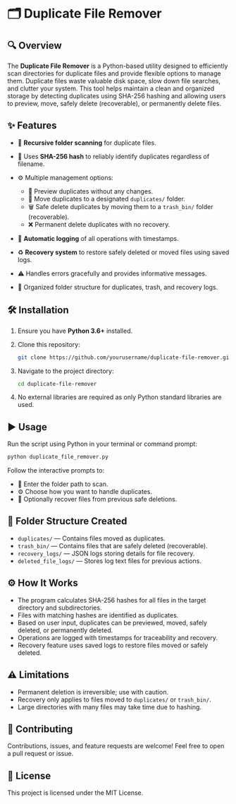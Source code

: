 

# 🗂️ Duplicate File Remover

## 🔍 Overview

The **Duplicate File Remover** is a Python-based utility designed to efficiently scan directories for duplicate files and provide flexible options to manage them. Duplicate files waste valuable disk space, slow down file searches, and clutter your system. This tool helps maintain a clean and organized storage by detecting duplicates using SHA-256 hashing and allowing users to preview, move, safely delete (recoverable), or permanently delete files.

## ✨ Features

* 🔄 **Recursive folder scanning** for duplicate files.
* 🔐 Uses **SHA-256 hash** to reliably identify duplicates regardless of filename.
* ⚙️ Multiple management options:

  * 👀 Preview duplicates without any changes.
  * 📂 Move duplicates to a designated `duplicates/` folder.
  * 🗑️ Safe delete duplicates by moving them to a `trash_bin/` folder (recoverable).
  * ❌ Permanent delete duplicates with no recovery.
* 📝 **Automatic logging** of all operations with timestamps.
* ♻️ **Recovery system** to restore safely deleted or moved files using saved logs.
* ⚠️ Handles errors gracefully and provides informative messages.
* 📁 Organized folder structure for duplicates, trash, and recovery logs.

## 🛠️ Installation

1. Ensure you have **Python 3.6+** installed.
2. Clone this repository:

   ```bash
   git clone https://github.com/yourusername/duplicate-file-remover.git
   ```
3. Navigate to the project directory:

   ```bash
   cd duplicate-file-remover
   ```
4. No external libraries are required as only Python standard libraries are used.

## ▶️ Usage

Run the script using Python in your terminal or command prompt:

```bash
python duplicate_file_remover.py
```

Follow the interactive prompts to:

* 📂 Enter the folder path to scan.
* ⚙️ Choose how you want to handle duplicates.
* 🔄 Optionally recover files from previous safe deletions.

## 📂 Folder Structure Created

* `duplicates/` — Contains files moved as duplicates.
* `trash_bin/` — Contains files that are safely deleted (recoverable).
* `recovery_logs/` — JSON logs storing details for file recovery.
* `deleted_file_logs/` — Stores log text files for previous actions.

## ⚙️ How It Works

* The program calculates SHA-256 hashes for all files in the target directory and subdirectories.
* Files with matching hashes are identified as duplicates.
* Based on user input, duplicates can be previewed, moved, safely deleted, or permanently deleted.
* Operations are logged with timestamps for traceability and recovery.
* Recovery feature uses saved logs to restore files moved or safely deleted.

## ⚠️ Limitations

* Permanent deletion is irreversible; use with caution.
* Recovery only applies to files moved to `duplicates/` or `trash_bin/`.
* Large directories with many files may take time due to hashing.

## 🤝 Contributing

Contributions, issues, and feature requests are welcome! Feel free to open a pull request or issue.

## 📄 License

This project is licensed under the MIT License.


